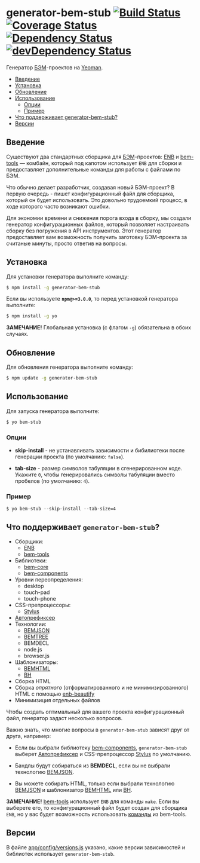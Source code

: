 # generator-bem-stub [![Build Status](https://travis-ci.org/bem/generator-bem-stub.svg)](https://travis-ci.org/bem/generator-bem-stub) [![Coverage Status](https://img.shields.io/coveralls/bem/generator-bem-stub.svg)](https://coveralls.io/r/bem/generator-bem-stub?branch=master) [![Dependency Status](https://david-dm.org/bem/generator-bem-stub.svg)](https://david-dm.org/bem/generator-bem-stub) [![devDependency Status](https://david-dm.org/bem/generator-bem-stub/dev-status.svg)](https://david-dm.org/bem/generator-bem-stub#info=devDependencies)

Генератор [БЭМ](https://ru.bem.info/)-проектов на [Yeoman](http://yeoman.io).

<!-- TOC -->
- [Введение](#Введение)
- [Установка](#Установка)
- [Обновление](#Обновление)
- [Использование](#Использование)
  - [Опции](#Опции)
  - [Пример](#Пример)
- [Что поддерживает generator-bem-stub?](#Что-поддерживает-generator-bem-stub)
- [Версии](#Версии)

<!-- TOC END -->

## Введение

Существуют два стандартных сборщика для [БЭМ](https://ru.bem.info/)-проектов: [ENB](https://ru.bem.info/tools/bem/enb-bem/) и [bem-tools](https://ru.bem.info/tools/bem/bem-tools/) — комбайн, который под капотом использует `ENB` для сборки и предоставляет дополнительные команды для работы с файлами по БЭМ.

Что обычно делает разработчик, создавая новый БЭМ-проект? В первую очередь - пишет конфигурационный файл для сборщика, который он будет использовать. Это довольно трудоемкий процесс, в ходе которого часто возникают ошибки.

Для экономии времени и снижения порога входа в сборку, мы создали генератор конфигурационных файлов, который позволяет настраивать сборку без погружения в API инструментов. Этот генератор предоставляет вам возможность получить заготовку БЭМ-проекта за считаные минуты, просто ответив на вопросы.

## Установка

Для установки генератора выполните команду:

```bash
$ npm install -g generator-bem-stub
```

Если вы используете **`npm@>=3.0.0`**, то перед установкой генератора выполните:

```bash
$ npm install -g yo
```

**ЗАМЕЧАНИЕ!** Глобальная установка (с флагом `-g`) обязательна в обоих случаях.

## Обновление

Для обновления генератора выполните команду:

```bash
$ npm update -g generator-bem-stub
```

## Использование

Для запуска генератора выполните:

```bash
$ yo bem-stub
```

### Опции

* **skip-install** - не устанавливать зависимости и бибилиотеки после генерации проекта (по умолчанию: `false`).

* **tab-size** - размер символов табуляции в сгенерированном коде. Укажите `0`, чтобы генерировались символы табуляции вместо пробелов (по умолчанию: `4`).

### Пример

```
$ yo bem-stub --skip-install --tab-size=4
```

## Что поддерживает `generator-bem-stub`?

- Сборщики:
  - [ENB](https://github.com/enb-make/enb)
  - [bem-tools](https://ru.bem.info/tools/bem/bem-tools/)
- Библиотеки:
  - [bem-core](https://ru.bem.info/libs/bem-core/)
  - [bem-components](https://ru.bem.info/libs/bem-components/)
- Уровни переопределения:
  - desktop
  - touch-pad
  - touch-phone
- CSS-препроцессоры:
  - [Stylus](https://github.com/stylus/stylus)
- [Автопрефиксер](https://github.com/postcss/autoprefixer)
- Технологии:
  - [BEMJSON](https://ru.bem.info/technology/bemjson/)
  - [BEMTREE](https://ru.bem.info/technology/bemtree/)
  - BEMDECL
  - node.js
  - browser.js
- Шаблонизаторы:
  - [BEMHTML](https://ru.bem.info/technology/bemhtml/)
  - [BH](https://ru.bem.info/technology/bh/)
- Сборка HTML
- Сборка _опрятного_ (отформатированного и не минимизированного) HTML с помощью [enb-beautify](https://github.com/enb-make/enb-beautify)
- Минимизиция отдельных файлов

Чтобы создать оптимальный для вашего проекта конфигурационный файл, генератор задаст несколько вопросов.

Важно знать, что многие вопросы в `generator-bem-stub` зависят друг от друга, например:

* Если вы выбрали библиотеку [bem-components](https://ru.bem.info/libs/bem-components/), `generator-bem-stub` выберет [Автопрефиксер](https://github.com/postcss/autoprefixer) и CSS-препроцессор [Stylus](https://github.com/stylus/stylus) по умолчанию.

* Бандлы будут собираться из **BEMDECL**, если вы не выбрали технологию [BEMJSON](https://ru.bem.info/technology/bemjson/current/bemjson/).

* Вы можете собирать HTML, только если выбрали технологию [BEMJSON](https://ru.bem.info/technology/bemjson/current/bemjson/) и шаблонизатор [BEMHTML](https://ru.bem.info/technology/bemhtml/current/intro/) или [BH](https://ru.bem.info/technology/bh/).

**ЗАМЕЧАНИЕ!** [bem-tools](https://ru.bem.info/tools/bem/bem-tools/) использует `ENB` для команды `make`. Если вы выберете его, то конфигурационный файл будет создан для сборщика `ENB`, но у вас будет возможность использовать [команды](https://ru.bem.info/tools/bem/bem-tools/commands/) из bem-tools.

## Версии

В файле [app/config/versions.js](./app/config/versions.js) указано, какие версии зависимостей и библиотек использует `generator-bem-stub`.
